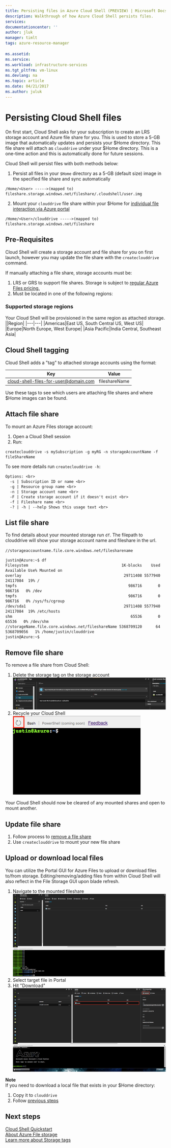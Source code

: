 ```yaml
---
title: Persisting files in Azure Cloud Shell (PREVIEW) | Microsoft Docs
description: Walkthrough of how Azure Cloud Shell persists files.
services: 
documentationcenter: ''
author: jluk
manager: timlt
tags: azure-resource-manager
 
ms.assetid: 
ms.service: 
ms.workload: infrastructure-services
ms.tgt_pltfrm: vm-linux
ms.devlang: na
ms.topic: article
ms.date: 04/21/2017
ms.author: juluk
---
```


# Persisting Cloud Shell files
On first start, Cloud Shell asks for your subscription to create an LRS storage account and Azure file share for you. 
This is used to store a 5-GB image that automatically updates and persists your $Home directory. This file share will attach as `clouddrive` under your $Home directory.
This is a one-time action and this is automatically done for future sessions.

Cloud Shell will persist files with both methods below:
1. Persist all files in your `$Home` directory as a 5-GB (default size) image in the specified file share and sync automatically <br>

```
/Home/<User> ----->(mapped to) fileshare.storage.windows.net/fileshare/.cloudshell/user.img
 ```

2. Mount your `clouddrive` file share within your $Home for [individual file interaction via Azure portal](#upload-or-download-local-files) <br>

```
/Home/<User>/clouddrive ----->(mapped to) fileshare.storage.windows.net/fileshare
```

## Pre-Requisites
Cloud Shell will create a storage account and file share for you on first launch, however you may update the file share with the `createclouddrive` command.

If manually attaching a file share, storage accounts must be:
1. LRS or GRS to support file shares. Storage is subject to [regular Azure Files pricing.](https://azure.microsoft.com/en-us/pricing/details/storage/files/)
2. Must be located in one of the following regions:

### Supported storage regions
Your Cloud Shell will be provisioned in the same region as attached storage.
||Region|
|---|---|
|Americas|East US, South Central US, West US|
|Europe|North Europe, West Europe|
|Asia Pacific|India Central, Southeast Asia|

## Cloud Shell tagging
Cloud Shell adds a "tag" to attached storage accounts using the format: <br>

| Key | Value |
|:-------------:|:-------------:|
|cloud-shell-files-for-user@domain.com|fileshareName|

Use these tags to see which users are attaching file shares and where $Home images can be found.

## Attach file share
To mount an Azure Files storage account: <br>
1. Open a Cloud Shell session <br>
2. Run: <br>

```
createclouddrive -s mySubscription -g myRG -n storageAccountName -f fileShareName
```

To see more details run `createclouddrive -h`: <br>
```
Options: <br>
  -s | Subscription ID or name <br>
  -g | Resource group name <br>
  -n | Storage account name <br>
  -F | Create storage account if it doesn't exist <br>
  -f | Fileshare name <br>
  -? | -h | --help Shows this usage text <br>
```

## List file share
To find details about your mounted storage run `df`. The filepath to clouddrive will show your storage account name and fileshare in the url.

`//storageaccountname.file.core.windows.net/filesharename`

```
justin@Azure:~$ df
Filesystem                                         1K-blocks    Used  Available Use% Mounted on
overlay                                             29711408 5577940   24117084  19% /
tmpfs                                                 986716       0     986716   0% /dev
tmpfs                                                 986716       0     986716   0% /sys/fs/cgroup
/dev/sda1                                           29711408 5577940   24117084  19% /etc/hosts
shm                                                    65536       0      65536   0% /dev/shm
//storageName.file.core.windows.net/fileshareName 5368709120      64 5368709056   1% /home/justin/clouddrive
justin@Azure:~$
```

## Remove file share
To remove a file share from Cloud Shell:
1. Delete the storage tag on the storage account <br>
![](media/unmount-storage.png)
2. Recycle your Cloud Shell <br>
![](media/recycle-icon.png)

Your Cloud Shell should now be cleared of any mounted shares and open to mount another.

## Update file share
1. Follow process to [remove a file share](#remove-file-share)
2. Use `createclouddrive` to mount your new file share

## Upload or download local files
You can utilize the Portal GUI for Azure Files to upload or download files to/from storage.
Editing/removing/adding files from within Cloud Shell will also reflect in the File Storage GUI upon blade refresh.

1. Navigate to the mounted fileshare
![](media/touch-txt-storage.png)
2. Select target file in Portal
3. Hit "Download"
![](media/download-storage.png)

**Note** <br>
If you need to download a local file that exists in your $Home directory:
1. Copy it to `clouddrive` <br>
2. Follow [previous steps](#upload-or-download-local-files) <br>

## Next steps
[Cloud Shell Quickstart](quickstart.md) <br>
[About Azure File storage](https://docs.microsoft.com/azure/storage/storage-introduction#file-storage) <br>
[Learn more about Storage tags](https://docs.microsoft.com/azure/azure-resource-manager/resource-group-using-tags) <br>